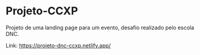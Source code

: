# Projeto-CCXP
Projeto de uma landing page para um evento, desafio realizado pelo escola DNC.

Link:
https://projeto-dnc-ccxp.netlify.app/
